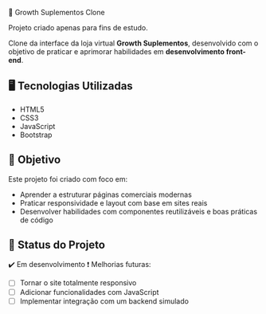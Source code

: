 🚀 Growth Suplementos Clone

Projeto criado apenas para fins de estudo.

Clone da interface da loja virtual **Growth Suplementos**, desenvolvido com o objetivo de praticar e aprimorar habilidades em **desenvolvimento front-end**.

## 🖥️ Tecnologias Utilizadas

* HTML5
* CSS3
* JavaScript
* Bootstrap
  
## 🎯 Objetivo

Este projeto foi criado com foco em:

* Aprender a estruturar páginas comerciais modernas
* Praticar responsividade e layout com base em sites reais
* Desenvolver habilidades com componentes reutilizáveis e boas práticas de código

## 🚧 Status do Projeto

✔️ Em desenvolvimento
❗ Melhorias futuras:

* [ ] Tornar o site totalmente responsivo
* [ ] Adicionar funcionalidades com JavaScript
* [ ] Implementar integração com um backend simulado
